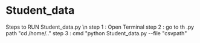 # Student_data
Steps to RUN Student_data.py \n
step 1 : Open Terminal
step 2 : go to th .py path "cd /home/.."
step 3 : cmd "python Student_data.py --file "csvpath"
